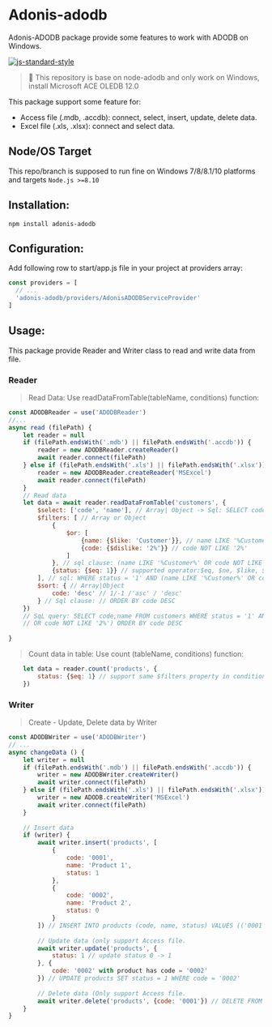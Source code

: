 # Adonis-adodb
Adonis-ADODB package provide some features to work with ADODB on Windows.

[![js-standard-style](https://img.shields.io/badge/code%20style-standard-brightgreen.svg?style=flat)](http://standardjs.com/)

> :pray: This repository is base on node-adodb and only work on Windows, install Microsoft ACE OLEDB 12.0

This package support some feature for:
- Access file (.mdb, .accdb): connect, select, insert, update, delete data.
- Excel file (.xls, .xlsx): connect and select data.
## Node/OS Target

This repo/branch is supposed to run fine on Windows 7/8/8.1/10 platforms and targets `Node.js >=8.10`

## Installation:
```
npm install adonis-adodb
```
## Configuration:
Add following row to start/app.js file in your project at providers array:
```js
const providers = [
  // ...
  'adonis-adodb/providers/AdonisADODBServiceProvider'
]
```
## Usage:
This package provide Reader and Writer class to read and write data from file.
### Reader

> Read Data:
Use readDataFromTable(tableName, conditions) function:
```js
const ADODBReader = use('ADODBReader')
//...
async read (filePath) {
    let reader = null
    if (filePath.endsWith('.mdb') || filePath.endsWith('.accdb')) {
        reader = new ADODBReader.createReader()
        await reader.connect(filePath)
    } else if (filePath.endsWith('.xls') || filePath.endsWith('.xlsx')) {
        reader = new ADODBReader.createReader('MSExcel')
        await reader.connect(filePath)
    }
    // Read data
    let data = await reader.readDataFromTable('customers', {
        $select: ['code', 'name'], // Array| Object -> Sql: SELECT code,name FROM customers.
        $filters: [ // Array or Object
            {
                $or: [
                    {name: {$like: 'Customer'}}, // name LIKE '%Customer%'
                    {code: {$dislike: '2%'}} // code NOT LIKE '2%'
                ]
            }, // sql clause: (name LIKE '%Customer%' OR code NOT LIKE '2%')
            {status: {$eq: 1}} // supported operator:$eq, $ne, $like, $in, $nin, $gt, $gte, $lt, $lte, $dislike, 
        ], // sql: WHERE status = '1' AND (name LIKE '%Customer%' OR code NOT LIKE '2%')
        $sort: { // Array|Object
            code: 'desc' // 1/-1 /'asc' / 'desc'
        } // Sql clause: // ORDER BY code DESC
    })
    // SqL query: SELECT code,name FROM customers WHERE status = '1' AND (name LIKE '%Customer%' 
    // OR code NOT LIKE '2%') ORDER BY code DESC
    
}
```
> Count data in table:
Use count (tableName, conditions) function:
```js
    let data = reader.count('products', {
        status: {$eq: 1} // support same $filters property in conditions parameter of readDataFromTable function.
    })
```
### Writer
> Create - Update, Delete data by Writer
```js
const ADODBWriter = use('ADODBWriter')
// ...
async changeData () {
    let writer = null
    if (filePath.endsWith('.mdb') || filePath.endsWith('.accdb')) {
        writer = new ADODBWriter.createWriter()
        await writer.connect(filePath)
    } else if (filePath.endsWith('.xls') || filePath.endsWith('.xlsx')) { // Not support update / delete on Excel file.
        writer = new ADODB.createWriter('MSExcel')
        await writer.connect(filePath)
    }
    
    // Insert data
    if (writer) {
        await writer.insert('products', [
            {
                code: '0001',
                name: 'Product 1',
                status: 1
            },
            {
                code: '0002',
                name: 'Product 2',
                status: 0
            }
        ]) // INSERT INTO products (code, name, status) VALUES (('0001', 'Product 1', '1'), ('0002', 'Product 2', '0'))
        
        // Update data (only support Access file.
        await writer.update('products', {
            status: 1 // update status 0 -> 1
        }, {
            code: '0002' with product has code = '0002'
        }) // UPDATE products SET status = 1 WHERE code = '0002'
        
        // Delete data (Only support Access file.
        await writer.delete('products', {code: '0001'}) // DELETE FROM products WHERE code = '0001'
    }
}
```

